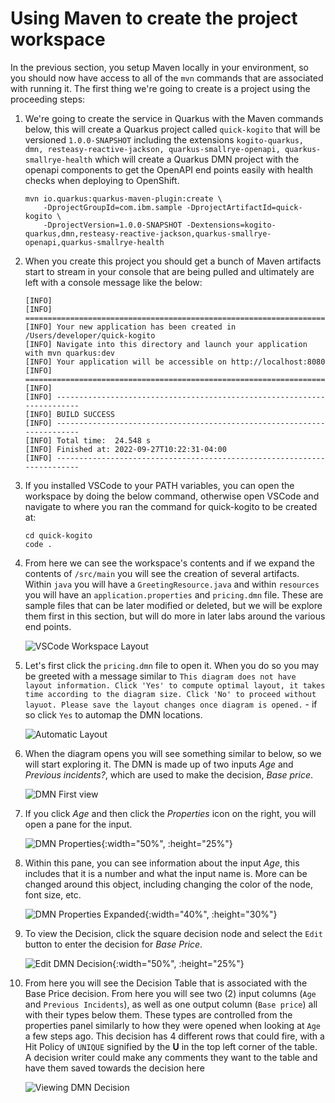 # Using Maven to create the project workspace

In the previous section, you setup Maven locally in your environment, so you should now have access to all of the `mvn` commands that are associated with running it. The first thing we're going to create is a project using the proceeding steps:

1. We're going to create the service in Quarkus with the Maven commands below, this will create a Quarkus project called `quick-kogito` that will be versioned `1.0.0-SNAPSHOT` including the extensions `kogito-quarkus, dmn, resteasy-reactive-jackson, quarkus-smallrye-openapi, quarkus-smallrye-health` which will create a Quarkus DMN project with the openapi components to get the OpenAPI end points easily with health checks when deploying to OpenShift.

    ~~~ shell
    mvn io.quarkus:quarkus-maven-plugin:create \
        -DprojectGroupId=com.ibm.sample -DprojectArtifactId=quick-kogito \
        -DprojectVersion=1.0.0-SNAPSHOT -Dextensions=kogito-quarkus,dmn,resteasy-reactive-jackson,quarkus-smallrye-openapi,quarkus-smallrye-health
    ~~~

2. When you create this project you should get a bunch of Maven artifacts start to stream in your console that are being pulled and ultimately are left with a console message like the below:

    ~~~ console
    [INFO]
    [INFO] ========================================================================================
    [INFO] Your new application has been created in /Users/developer/quick-kogito
    [INFO] Navigate into this directory and launch your application with mvn quarkus:dev
    [INFO] Your application will be accessible on http://localhost:8080
    [INFO] ========================================================================================
    [INFO]
    [INFO] ------------------------------------------------------------------------
    [INFO] BUILD SUCCESS
    [INFO] ------------------------------------------------------------------------
    [INFO] Total time:  24.548 s
    [INFO] Finished at: 2022-09-27T10:22:31-04:00
    [INFO] ------------------------------------------------------------------------
    ~~~

3. If you installed VSCode to your PATH variables, you can open the workspace by doing the below command, otherwise open VSCode and navigate to where you ran the command for quick-kogito to be created at:

    ~~~ shell
    cd quick-kogito
    code .
    ~~~

4. From here we can see the workspace's contents and if we expand the contents of `/src/main` you will see the creation of several artifacts. Within `java` you will have a `GreetingResource.java` and within `resources` you will have an `application.properties` and `pricing.dmn` file. These are sample files that can be later modified or deleted, but we will be explore them first in this section, but will do more in later labs around the various end points.

    ![VSCode Workspace Layout](../99_images/business_automation/introduction/workspace-layout.png)

5. Let's first click the `pricing.dmn` file to open it. When you do so you may be greeted with a message similar to `This diagram does not have layout information. Click 'Yes' to compute optimal layout, it takes time according to the diagram size. Click 'No' to proceed without layuot. Please save the layout changes once diagram is opened.` - if so click `Yes` to automap the DMN locations.

    ![Automatic Layout](../99_images/business_automation/introduction/automatic-layout.png)

6. When the diagram opens you will see something similar to below, so we will start exploring it. The DMN is made up of two inputs *Age* and *Previous incidents?*, which are used to make the decision, *Base price*.

    ![DMN First view](../99_images/business_automation/introduction/workspace-layout.png)

7. If you click *Age* and then click the *Properties* icon on the right, you will open a pane for the input.

    ![DMN Properties](../99_images/business_automation/introduction/properties-open.png){:width="50%", :height="25%"}

8. Within this pane, you can see information about the input *Age*, this includes that it is a number and what the input name is. More can be changed around this object, including changing the color of the node, font size, etc.

    ![DMN Properties Expanded](../99_images/business_automation/introduction/properties-expanded.png){:width="40%", :height="30%"}

9. To view the Decision, click the square decision node and select the `Edit` button to enter the decision for *Base Price*.

    ![Edit DMN Decision](../99_images/business_automation/introduction/open-decision.png){:width="50%", :height="25%"}

10. From here you will see the Decision Table that is associated with the Base Price decision. From here you will see two (2) input columns (`Age` and `Previous Incidents`), as well as one output column (`Base price`) all with their types below them. These types are controlled from the properties panel similarly to how they were opened when looking at `Age` a few steps ago. This decision has 4 different rows that could fire, with a Hit Policy of `UNIQUE` signified by the **U** in the top left corner of the table. A decision writer could make any comments they want to the table and have them saved towards the decision here

    ![Viewing DMN Decision](../99_images/business_automation/introduction/dt-stable.png)
